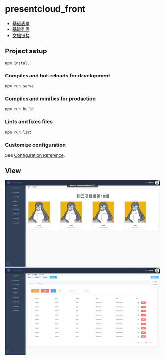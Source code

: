 # presentcloud_front
* [基础表单](https://github.com/PresentCloud-18/web-front/blob/main/src/components/BaseForm.vue)
* [基础列表](https://github.com/PresentCloud-18/web-front/blob/main/src/components/BaseTable.vue)
* [文档链接](https://github.com/zcf131016/presentdcloud_18_documents/blob/main/218-%E5%90%8E%E5%8F%B0%E7%AE%A1%E7%90%86%E7%B3%BB%E7%BB%9F%E4%BA%A7%E5%93%81%E9%9C%80%E6%B1%82%E6%96%87%E6%A1%A3.docx)
## Project setup
```
npm install
```

### Compiles and hot-reloads for development
```
npm run serve
```

### Compiles and minifies for production
```
npm run build
```

### Lints and fixes files
```
npm run lint
```

### Customize configuration
See [Configuration Reference](https://cli.vuejs.org/config/).

## View
![首页](https://github.com/zcf131016/present_18_web-front/blob/main/viewImg/home.png)
![](https://github.com/zcf131016/present_18_web-front/blob/main/viewImg/stu.png)
